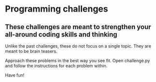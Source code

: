 # Programming challenges

## These challenges are meant to strengthen your all-around coding skills and thinking

Unlike the past challenges, these do not focus on a single topic. They are meant to be brain teasers.

Approach these problems in the best way you see fit. Open challenge.py and follow the instructions for each problem within.

Have fun!